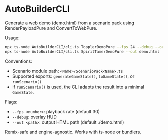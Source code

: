 # AutoBuilderCLI

Generate a web demo (demo.html) from a scenario pack using RenderPayloadPure and ConvertToWebPure.

Usage:

```bash
npx ts-node AutoBuilderCLI/cli.ts TopplerDemoPure --fps 24 --debug --out toppler.html
npx ts-node AutoBuilderCLI/cli.ts SpiritTamerDemoPure --out demo.html
```

Conventions:
- Scenario module path: `<Name>/ScenarioPack<Name>.ts`
- Supported exports: `generateGameState()`, `toGameState()`, or `runScenario()`
- If `runScenario()` is used, the CLI adapts the result into a minimal `GameState`.

Flags:
- `--fps <number>`: playback rate (default 30)
- `--debug`: overlay HUD
- `--out <path>`: output HTML path (default ./demo.html)

Remix-safe and engine-agnostic. Works with ts-node or bundlers.